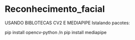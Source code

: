 # Reconhecimento_facial

USANDO BIBLOTECAS CV2 E MEDIAPIPE
Istalando pacotes:

  pip install opencv-python /n
  pip install mediapipe
